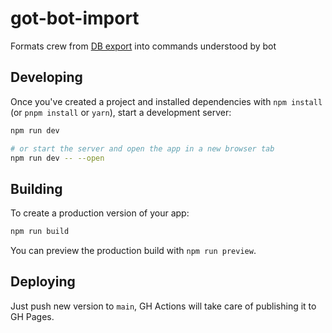 # got-bot-import

Formats crew from [DB export](https://app.startrektimelines.com/player?client_api=20&only_read_state=true) into commands understood by bot

## Developing

Once you've created a project and installed dependencies with `npm install` (or `pnpm install` or `yarn`), start a development server:

```bash
npm run dev

# or start the server and open the app in a new browser tab
npm run dev -- --open
```

## Building

To create a production version of your app:

```bash
npm run build
```

You can preview the production build with `npm run preview`.

## Deploying

Just push new version to `main`, GH Actions will take care of publishing it to GH Pages.